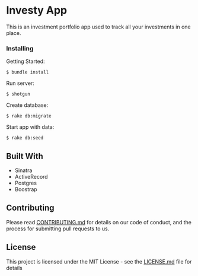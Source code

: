 # Investy App

This is an investment portfolio app used to track all your investments in one place.


### Installing

Getting Started:

```
$ bundle install
```

Run server:
```
$ shotgun
```
Create database:
```
$ rake db:migrate
```
Start app with data:
```
$ rake db:seed
```


## Built With

* Sinatra
* ActiveRecord
* Postgres
* Boostrap

## Contributing

Please read [CONTRIBUTING.md](https://github.com/terrythreatt) for details on our code of conduct, and the process for submitting pull requests to us.



## License

This project is licensed under the MIT License - see the [LICENSE.md](LICENSE.md) file for details
